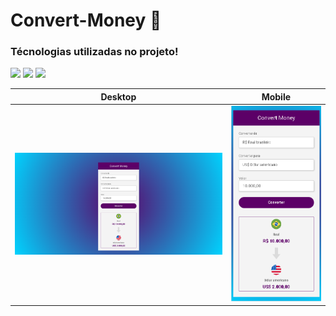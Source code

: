 # Convert-Money :rocket:

<h3> Técnologias utilizadas no projeto! </h3>
<img src="https://img.shields.io/badge/HTML5-E34F26?style=for-the-badge&logo=html5&logoColor=white">
<img src= "https://img.shields.io/badge/CSS3-1572B6?style=for-the-badge&logo=css3&logoColor=white">
<img src="https://img.shields.io/badge/JavaScript-323330?style=for-the-badge&logo=javascript&logoColor=F7DF1E">


Desktop                    |  Mobile
:-------------------------:|:-------------------------:
<img src="https://github.com/Jefferson-santos-franca/Convert-Money/blob/main/assets/desktop.PNG?raw=true">  | <img src = "https://github.com/Jefferson-santos-franca/Convert-Money/blob/main/assets/mobile.PNG?raw=true">

